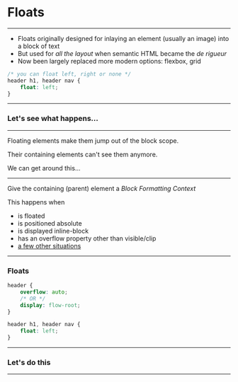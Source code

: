 # Floats

---

- Floats originally designed for inlaying an element (usually an image) into a block of text
- But used for *all the layout* when semantic HTML became the *de rigueur*
- Now been largely replaced more modern options: flexbox, grid


```css
/* you can float left, right or none */
header h1, header nav {
    float: left;
}
```

---

### Let's see what happens...

---

Floating elements make them jump out of the block scope.

Their containing elements can't see them anymore.

We can get around this...

---

Give the containing (parent) element a *Block Formatting Context*

This happens when

- is floated
- is positioned absolute
- is displayed inline-block
- has an overflow property other than visible/clip
- [a few other situations](https://developer.mozilla.org/en-US/docs/Web/Guide/CSS/Block_formatting_context)

---

### Floats

```css
header {
    overflow: auto;
    /* OR */
    display: flow-root;
}

header h1, header nav {
    float: left;
}
```
---

### Let's do this

---
